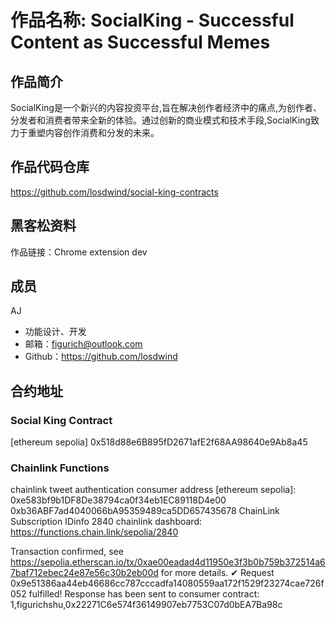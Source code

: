 # 作品名称: SocialKing - Successful Content as Successful Memes

## 作品简介

SocialKing是一个新兴的内容投资平台,旨在解决创作者经济中的痛点,为创作者、分发者和消费者带来全新的体验。通过创新的商业模式和技术手段,SocialKing致力于重塑内容创作消费和分发的未来。


## 作品代码仓库

https://github.com/losdwind/social-king-contracts

## 黑客松资料

作品链接：Chrome extension dev

## 成员

AJ
- 功能设计、开发
- 邮箱：figurich@outlook.com
- Github：https://github.com/losdwind

## 合约地址
### Social King Contract
[ethereum sepolia]
0x518d88e6B895fD2671afE2f68AA98640e9Ab8a45

### Chainlink Functions
chainlink tweet authentication consumer address [ethereum sepolia]: 
0xe583bf9b1DF8De38794ca0f34eb1EC89118D4e00
0xb36ABF7ad4040066bA95359489ca5DD657435678
ChainLink Subscription IDinfo 2840
chainlink dashboard: https://functions.chain.link/sepolia/2840

>>
Transaction confirmed, see https://sepolia.etherscan.io/tx/0xae00eadad4d11950e3f3b0b759b372514a67baf712ebec24e87e56c30b2eb00d for more details.
✔ Request 0x9e51386aa44eb46686cc787cccadfa14080559aa172f1529f23274cae726f052 fulfilled!
Response has been sent to consumer contract: 1,figurichshu,0x22271C6e574f36149907eb7753C07d0bEA7Ba98c
